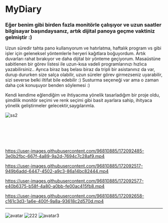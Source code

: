 # MyDiary

### Eğer benim gibi birden fazla monitörle çalışıyor ve uzun saatler bilgisayar başındaysanız, artık dijital panoya geçme vaktiniz gelmiştir :)
Uzun süredir tahta pano kullanıyorum ve hatırlatma, haftalık program vs gibi işler için geleneksel yöntemlerle heryeri kağıtlara boğuyordum. Artık duvarları rahat bırakıyor ve daha dijital bir yönteme geçiyorum. Masaüstüne sabitlenen bir görev listesi ile uzun-kısa vadeli programlarınızı hızlıca yazabilirsiniz..
Ayrıca biraz baş belası biraz da tripli bir asistanınız da var, durup dururken size salça olabilir, uzun süreler görev girmezseniz uyarabilir, sizi severse belki iltifat bile edebilir :) Susturma seçeneği var ama o zaman daha çok konuşuyor benden söylemesi :)

Kendi kendime eğlendiğim ve ihtiyacıma yönelik tasarladığım bir proje oldu, şimdilik monitör seçimi ve renk seçimi gibi basit ayarlara sahip, ihityaca yönelik geliştirmeler gelecektir,saygılarımla.

![ss2](https://user-images.githubusercontent.com/96810885/172093693-3a2b7a48-47c2-403b-84ff-230d0cf589fd.png)


<br><br>
---

https://user-images.githubusercontent.com/96810885/172092485-3e0b2fbc-667f-4a89-9a2d-7694c7c28af9.mp4



https://user-images.githubusercontent.com/96810885/172092517-949b6add-6447-4502-a9c3-86a14bc82444.mp4



https://user-images.githubusercontent.com/96810885/172092577-e40b6375-b58f-4a80-a0bb-fe00ac415fb8.mp4



https://user-images.githubusercontent.com/96810885/172092658-c161c3d3-1a6e-400f-9a8a-93618c2d570d.mp4


---

![avatar](https://user-images.githubusercontent.com/96810885/172093759-ba90b284-6e4b-4742-839c-c440d4d6b000.gif)
![222](https://user-images.githubusercontent.com/96810885/172096790-70fceab0-07bf-4298-9816-1298f3044af3.gif)
![avatar3](https://user-images.githubusercontent.com/96810885/172093877-4dcdb80d-5b2c-4ed3-b657-f38f2b13e707.gif)

